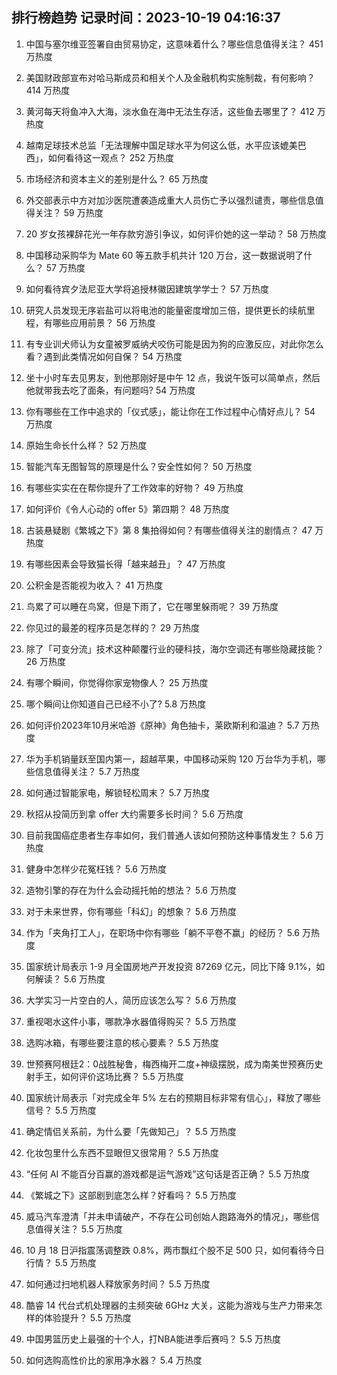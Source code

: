 
## 排行榜趋势 记录时间：2023-10-19 04:16:37
  
  1. 中国与塞尔维亚签署自由贸易协定，这意味着什么？哪些信息值得关注？ 451 万热度
    
  2. 美国财政部宣布对哈马斯成员和相关个人及金融机构实施制裁，有何影响？ 414 万热度
    
  3. 黄河每天将鱼冲入大海，淡水鱼在海中无法生存活，这些鱼去哪里了？ 412 万热度
    
  4. 越南足球技术总监「无法理解中国足球水平为何这么低，水平应该媲美巴西」，如何看待这一观点？ 252 万热度
    
  5. 市场经济和资本主义的差别是什么？ 65 万热度
    
  6. 外交部表示中方对加沙医院遭袭造成重大人员伤亡予以强烈谴责，哪些信息值得关注？ 59 万热度
    
  7. 20 岁女孩裸辞花光一年存款穷游引争议，如何评价她的这一举动？ 58 万热度
    
  8. 中国移动采购华为 Mate 60 等五款手机共计 120 万台，这一数据说明了什么？ 57 万热度
    
  9. 如何看待宾夕法尼亚大学将追授林徽因建筑学学士？ 57 万热度
    
  10. 研究人员发现无序岩盐可以将电池的能量密度增加三倍，提供更长的续航里程，有哪些应用前景？ 56 万热度
    
  11. 有专业训犬师认为女童被罗威纳犬咬伤可能是因为狗的应激反应，对此你怎么看？遇到此类情况如何自保？ 54 万热度
    
  12. 坐十小时车去见男友，到他那刚好是中午 12 点，我说午饭可以简单点，然后他就带我去吃了面条，有问题吗? 54 万热度
    
  13. 你有哪些在工作中追求的「仪式感」，能让你在工作过程中心情好点儿？ 54 万热度
    
  14. 原始生命长什么样？ 52 万热度
    
  15. 智能汽车无图智驾的原理是什么？安全性如何？ 50 万热度
    
  16. 有哪些实实在在帮你提升了工作效率的好物？ 49 万热度
    
  17. 如何评价《令人心动的 offer 5》第四期？ 48 万热度
    
  18. 古装悬疑剧《繁城之下》第 8 集拍得如何？有哪些值得关注的剧情点？ 47 万热度
    
  19. 有哪些因素会导致猫长得「越来越丑」？ 47 万热度
    
  20. 公积金是否能视为收入？ 41 万热度
    
  21. 鸟累了可以睡在鸟窝，但是下雨了，它在哪里躲雨呢？ 39 万热度
    
  22. 你见过的最差的程序员是怎样的？ 29 万热度
    
  23. 除了「可变分流」技术这种颠覆行业的硬科技，海尔空调还有哪些隐藏技能？ 26 万热度
    
  24. 有哪个瞬间，你觉得你家宠物像人？ 25 万热度
    
  25. 哪个瞬间让你知道自己已经不小了? 5.8 万热度
    
  26. 如何评价2023年10月米哈游《原神》角色抽卡，莱欧斯利和温迪？ 5.7 万热度
    
  27. 华为手机销量跃至国内第一，超越苹果，中国移动采购 120 万台华为手机，哪些信息值得关注？ 5.7 万热度
    
  28. 如何通过智能家电，解锁轻松周末？ 5.7 万热度
    
  29. 秋招从投简历到拿 offer 大约需要多长时间？ 5.6 万热度
    
  30. 目前我国癌症患者生存率如何，我们普通人该如何预防这种事情发生？ 5.6 万热度
    
  31. 健身中怎样少花冤枉钱？ 5.6 万热度
    
  32. 造物引擎的存在为什么会动摇托帕的想法？ 5.6 万热度
    
  33. 对于未来世界，你有哪些「科幻」的想象？ 5.6 万热度
    
  34. 作为「夹角打工人」，在职场中你有哪些「躺不平卷不赢」的经历？ 5.6 万热度
    
  35. 国家统计局表示 1-9 月全国房地产开发投资 87269 亿元，同比下降 9.1%，如何解读？ 5.6 万热度
    
  36. 大学实习一片空白的人，简历应该怎么写？ 5.6 万热度
    
  37. 重视喝水这件小事，哪款净水器值得购买？ 5.5 万热度
    
  38. 选购冰箱，有哪些要注意的核心要素？ 5.5 万热度
    
  39. 世预赛阿根廷2：0战胜秘鲁，梅西梅开二度+神级摆脱，成为南美世预赛历史射手王，如何评价这场比赛？ 5.5 万热度
    
  40. 国家统计局表示「对完成全年 5% 左右的预期目标非常有信心」，释放了哪些信号？ 5.5 万热度
    
  41. 确定情侣关系前，为什么要「先做知己」？ 5.5 万热度
    
  42. 化妆包里什么东西不显眼但又很常用？ 5.5 万热度
    
  43. “任何 AI 不能百分百赢的游戏都是运气游戏”这句话是否正确？ 5.5 万热度
    
  44. 《繁城之下》这部剧到底怎么样？好看吗？ 5.5 万热度
    
  45. 威马汽车澄清「并未申请破产，不存在公司创始人跑路海外的情况」，哪些信息值得关注？ 5.5 万热度
    
  46. 10 月 18 日沪指震荡调整跌 0.8%，两市飘红个股不足 500 只，如何看待今日行情？ 5.5 万热度
    
  47. 如何通过扫地机器人释放家务时间？ 5.5 万热度
    
  48. 酷睿 14 代台式机处理器的主频突破 6GHz 大关，这能为游戏与生产力带来怎样的体验提升？ 5.5 万热度
    
  49. 中国男篮历史上最强的十个人，打NBA能进季后赛吗？ 5.5 万热度
    
  50. 如何选购高性价比的家用净水器？ 5.4 万热度
    